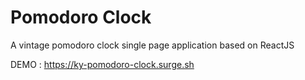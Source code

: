 # Pomodoro Clock
A vintage pomodoro clock single page application based on ReactJS

DEMO : https://ky-pomodoro-clock.surge.sh 
